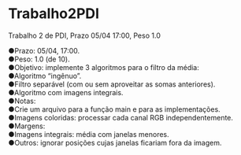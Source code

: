 # Trabalho2PDI
Trabalho 2 de PDI, Prazo 05/04 17:00, Peso 1.0

●Prazo: 05/04, 17:00.<br>
●Peso: 1.0 (de 10).<br>
●Objetivo: implemente 3 algoritmos para o filtro da média:<br>
●Algoritmo “ingênuo”.<br>
●Filtro separável (com ou sem aproveitar as somas anteriores).<br>
●Algoritmo com imagens integrais.<br>
●Notas:<br>
●Crie um arquivo para a função main e para as implementações.<br>
●Imagens coloridas: processar cada canal RGB independentemente.<br>
●Margens:<br>
●Imagens integrais: média com janelas menores.<br>
●Outros: ignorar posições cujas janelas ficariam fora da imagem.<br>
